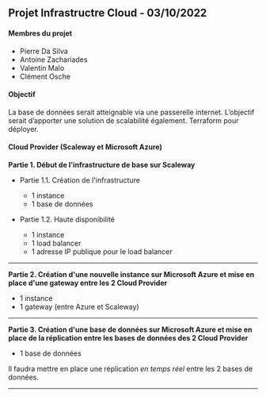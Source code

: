 ## **Projet Infrastructre Cloud - 03/10/2022**

#### **Membres du projet**

- Pierre Da Silva
- Antoine Zachariades
- Valentin Malo
- Clément Osche

#### Objectif

La base de données serait atteignable via une passerelle internet.
L’objectif serait d’apporter une solution de scalabilité également.
Terraform pour déployer.

#### **Cloud Provider (Scaleway et Microsoft Azure)**

**Partie 1. Début de l'infrastructure de base sur Scaleway**
* Partie 1.1. Création de l'infrastructure
    * 1 instance
    * 1 base de données

* Partie 1.2. Haute disponibilité
    * 1 instance
    * 1 load balancer
    * 1 adresse IP publique pour le load balancer

---

**Partie 2. Création d'une nouvelle instance sur Microsoft Azure et mise en place d'une gateway entre les 2 Cloud Provider**
* 1 instance
* 1 gateway (entre Azure et Scaleway)

---

**Partie 3. Création d'une base de données sur Microsoft Azure et mise en place de la réplication entre les bases de données des 2 Cloud Provider**
* 1 base de données

Il faudra mettre en place une réplication *en temps réel* entre les 2 bases de données.

---